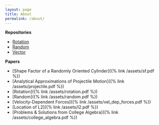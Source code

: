 ```yaml
---
layout: page
title: About
permalink: /about/
---
```


**Repositories**

- [Rotation](https://github.com/rsaucier/Rotation)
- [Random](https://github.com/rsaucier/Random)
- [Vector](https://github.com/rsaucier/Vector)

**Papers**

- [Shape Factor of a Randomly Oriented Cylinder]({% link /assets/sf.pdf %})
- [Analytical Approximations of Projectile Motion]({% link /assets/projectile.pdf %})
- [Rotation]({% link /assets/rotation.pdf %})
- [Random]({% link /assets/random.pdf %})
- [Velocity-Dependent Forces]({% link /assets/vel_dep_forces.pdf %})
- [Location of L2]({% link /assets/l2.pdf %})
- [Problems & Solutions from College Algebra]({% link /assets/college_algebra.pdf %})
